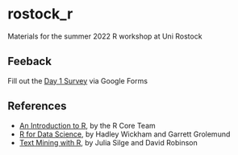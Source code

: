 # rostock_r

Materials for the summer 2022 R workshop at Uni Rostock

## Feeback

Fill out the [Day 1 Survey](https://docs.google.com/forms/d/e/1FAIpQLSe9xuHC-a_SdmAAYvzo81U7oGzVC8DZhJO0qt27cl1qn_3QsQ/viewform?usp=sf_link) via Google Forms

## References

- [An Introduction to R](https://cran.r-project.org/doc/manuals/R-intro.html), by the R Core Team
- [R for Data Science](https://r4ds.had.co.nz/index.html), by Hadley Wickham and Garrett Grolemund
- [Text Mining with R](https://www.tidytextmining.com/index.html), by Julia Silge and David Robinson
